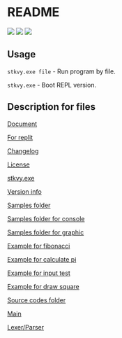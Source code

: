 # README
[![](https://repl.it/badge/github/stekovaya-org/Template)](https://repl.it/github/stekovaya-org/Template) ![](https://img.shields.io/badge/Status-Stable-yellow.svg?style=flat-square) ![](https://img.shields.io/github/repo-size/stekovaya-org/Template.svg?label=Repo%20size&style=flat-square)
## Usage
`stkvy.exe file` - Run program by file.

`stkvy.exe` - Boot REPL version.

## Description for files
[Document](DOCS.md)

[For replit](.replit)

[Changelog](CHANGELOG.md)

[License](LICENSE)

[stkvy.exe](stkvy.exe)

[Version info](_version)

[Samples folder](sample)

[Samples folder for console](sample/console)

[Samples folder for graphic](sample/graphic)

[Example for fibonacci](sample/console/fibonacci.stk)

[Example for calculate pi](sample/console/pi.stk)

[Example for input test](sample/console/yourname.stk)

[Example for draw square](sample/graphic/square.stk)

[Source codes folder](src)

[Main](src/main.cs)

[Lexer/Parser](src/runner.cs)
